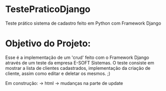# TestePraticoDjango
Teste prático sistema de cadastro feito em Python com Framework Django

# Objetivo do Projeto:
Esse é a implementação de um 'crud' feito com o Framework Django através de um teste da empresa E-SOFT Sistemas. 
O teste consiste em mostrar a lista de clientes cadastrados,
implementação da criação de cliente, assim como editar e deletar os mesmos. ;)

Em construção:
-> html
-> mudanças na parte de update
